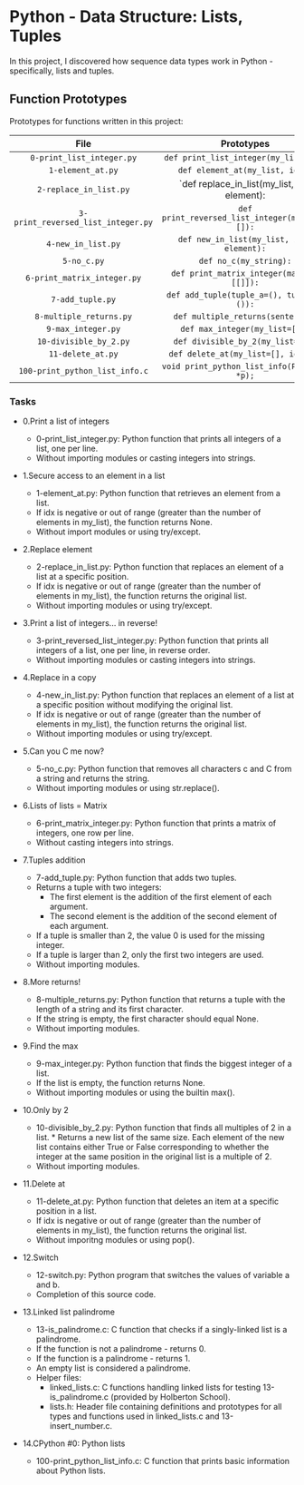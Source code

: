 # Python - Data Structure: Lists, Tuples
In this project, I discovered how sequence data types work in Python - specifically, lists and tuples.

## Function Prototypes
Prototypes for functions written in this project:

|		File		|		Prototypes		|
|:-----------------------------:|:-------------------------------------:|
| `0-print_list_integer.py`	| `def print_list_integer(my_list=[]):`	|
| `1-element_at.py`		| `def element_at(my_list, idx):`	|
| `2-replace_in_list.py`	| `def replace_in_list(my_list, idx, element):	|
| `3-print_reversed_list_integer.py`	| `def print_reversed_list_integer(my_list=[]):`	|
| `4-new_in_list.py`		| `def new_in_list(my_list, idx, element):`	|
| `5-no_c.py`			| `def no_c(my_string):`		|
| `6-print_matrix_integer.py`	| `def print_matrix_integer(matrix=[[]]):`	|
| `7-add_tuple.py`		| `def add_tuple(tuple_a=(), tuple_b=()):`	|
| `8-multiple_returns.py`	| `def multiple_returns(sentence):`	|
| `9-max_integer.py`		| `def max_integer(my_list=[]):`	|
| `10-divisible_by_2.py`	| `def divisible_by_2(my_list=[]):`	|
| `11-delete_at.py`		| `def delete_at(my_list=[], idx=0):`	|
| `100-print_python_list_info.c`	| `void print_python_list_info(PyObject *p);`	|

### Tasks

- 0.Print a list of integers

	* 0-print_list_integer.py: Python function that prints all integers of a list, one per line.
	* Without importing modules or casting integers into strings.

- 1.Secure access to an element in a list

	* 1-element_at.py: Python function that retrieves an element from a list.
	* If idx is negative or out of range (greater than the number of elements in my_list), the function returns None.
	* Without import modules or using try/except.

- 2.Replace element

	* 2-replace_in_list.py: Python function that replaces an element of a list at a specific position.
	* If idx is negative or out of range (greater than the number of elements in my_list), the function returns the original list.
	* Without importing modules or using try/except.

- 3.Print a list of integers... in reverse!

	* 3-print_reversed_list_integer.py: Python function that prints all integers of a list, one per line, in reverse order.
	* Without importing modules or casting integers into strings.

- 4.Replace in a copy

	* 4-new_in_list.py: Python function that replaces an element of a list at a specific position without modifying the original list.
	* If idx is negative or out of range (greater than the number of elements in my_list), the function returns the original list.
	* Without importing modules or using try/except.

- 5.Can you C me now?

	* 5-no_c.py: Python function that removes all characters c and C from a string and returns the string.
	* Without importing modules or using str.replace().

- 6.Lists of lists = Matrix

	* 6-print_matrix_integer.py: Python function that prints a matrix of integers, one row per line.
	* Without casting integers into strings.

- 7.Tuples addition

	* 7-add_tuple.py: Python function that adds two tuples.
	* Returns a tuple with two integers:
		- The first element is the addition of the first element of each argument.
		- The second element is the addition of the second element of each argument.
	* If a tuple is smaller than 2, the value 0 is used for the missing integer.
	* If a tuple is larger than 2, only the first two integers are used.
	* Without importing modules.

- 8.More returns!

	* 8-multiple_returns.py: Python function that returns a tuple with the length of a string and its first character.
	* If the string is empty, the first character should equal None.
	* Without importing modules.

- 9.Find the max

	* 9-max_integer.py: Python function that finds the biggest integer of a list.
	* If the list is empty, the function returns None.
	* Without importing modules or using the builtin max().

- 10.Only by 2

	* 10-divisible_by_2.py: Python function that finds all multiples of 2 in a list. * Returns a new list of the same size. Each element of the new list contains either True or False corresponding to whether the integer at the same position in the original list is a multiple of 2.
	* Without importing modules.

- 11.Delete at

	* 11-delete_at.py: Python function that deletes an item at a specific position in a list.
	* If idx is negative or out of range (greater than the number of elements in my_list), the function returns the original list.
	* Without imporitng modules or using pop().

- 12.Switch

	* 12-switch.py: Python program that switches the values of variable a and b.
	* Completion of this source code.

- 13.Linked list palindrome

	* 13-is_palindrome.c: C function that checks if a singly-linked list is a palindrome.
	* If the function is not a palindrome - returns 0.
	* If the function is a palindrome - returns 1.
	* An empty list is considered a palindrome.
	* Helper files:
		- linked_lists.c: C functions handling linked lists for testing 13-is_palindrome.c (provided by Holberton School).
		- lists.h: Header file containing definitions and prototypes for all types and functions used in linked_lists.c and 13-insert_number.c.

- 14.CPython #0: Python lists

	* 100-print_python_list_info.c: C function that prints basic information about Python lists.
